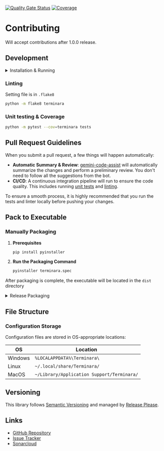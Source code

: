 [![Quality Gate Status](https://sonarcloud.io/api/project_badges/measure?project=luyiourwong_Terminara&metric=alert_status&token=9656e42def76d262c45d1417496ac053f54c30e9)](https://sonarcloud.io/summary/new_code?id=luyiourwong_Terminara)
[![Coverage](https://sonarcloud.io/api/project_badges/measure?project=luyiourwong_Terminara&metric=coverage&token=9656e42def76d262c45d1417496ac053f54c30e9)](https://sonarcloud.io/summary/new_code?id=luyiourwong_Terminara)

# Contributing

Will accept contributions after 1.0.0 release.

## Development

<details>
<summary>Installation & Running</summary>

### Installation

1.  **Clone the repository:**
    ```bash
    git clone https://github.com/luyiourwong/Terminara
    cd Terminara
    ```

2.  **Create a virtual environment:**
    ```bash
    python -m venv .venv
    source .venv/bin/activate
    ```
    On Windows, use `.venv\Scripts\activate`

3.  **Install the dependencies (dev version):**
    ```bash
    pip install -e .[dev]
    ```

### Start Method 1: Using the installed command (Recommended)
After installation, run the game with:
```bash
terminara
```

### Start Method 2: Direct execution
Cross-platform way
```bash
python -m terminara.main
```
or
```bash
python terminara/main.py
```
On Windows, use `terminara\main.py`

### Start Method 3: Background execution for testing
This is a long-live program, so if you want to test it, you can use this command instead:

Unix/Linux/macOS
```bash
python -m terminara.main > app.log 2>&1 &
```
or Windows (background with start)
```bash
start /b python terminara\main.py > app.log 2>&1
```

### Start Method 4: Textual debug mode (To see the logs)
First start the textual console:
```bash
textual console
```
then start project:
```bash
textual run --dev terminara\main.py
```
</details>

### Linting
Setting file is in `.flake8`
```bash
python -m flake8 terminara
```

### Unit testing & Coverage
```bash
python -m pytest --cov=terminara tests
```

## Pull Request Guidelines

When you submit a pull request, a few things will happen automatically:

- **Automatic Summary & Review**: [gemini-code-assist](https://github.com/apps/gemini-code-assist) will automatically summarize the changes and perform a preliminary review. You don't need to follow all the suggestions from the bot.
- **CI/CD**: A continuous integration pipeline will run to ensure the code quality. This includes running [unit tests](#unit-testing--coverage) and [linting](#linting).

To ensure a smooth process, it is highly recommended that you run the tests and linter locally before pushing your changes.

## Pack to Executable

### Manually Packaging

1. **Prerequisites**
    ```bash
    pip install pyinstaller
    ```

2. **Run the Packaging Command**
    ```bash
    pyinstaller terminara.spec
    ```
After packaging is complete, the executable will be located in the `dist` directory

<details>
<summary>Release Packaging</summary>

### Github Action Packaging

Github action is used to build the release executable for Windows, Linux and MacOS. This will automatically trigger when a new release is merged to the main branch..

| Platform | Action Label     | OS                  | File Format                     |
|----------|------------------|---------------------|---------------------------------|
| Windows  | `windows-latest` | Windows Server 2025 | terminara_windows_[version].exe |
| Linux    | `ubuntu-22.04`   | Ubuntu 22.04 LTS    | terminara_linux_[version]       |
| MacOS    | `macos-latest`   | macOS 15 (Sequoia)  | terminara_macos_[version]       |

Action will also generate a full compressed file that contains [data folder](terminara/data) and executable files, format is `terminara-[platform]-full-[version].zip`.
</details>

## File Structure

### Configuration Storage
Configuration files are stored in OS-appropriate locations:

| OS      | Location                                   |
|---------|--------------------------------------------|
| Windows | `%LOCALAPPDATA%\Terminara\`                |
| Linux   | `~/.local/share/Terminara/`                |
| MacOS   | `~/Library/Application Support/Terminara/` |

## Versioning

This library follows [Semantic Versioning](http://semver.org/) and managed by [Release Please](https://github.com/googleapis/release-please).

## Links

- [GitHub Repository](https://github.com/luyiourwong/Terminara)
- [Issue Tracker](https://github.com/luyiourwong/Terminara/issues)
- [Sonarcloud]()
